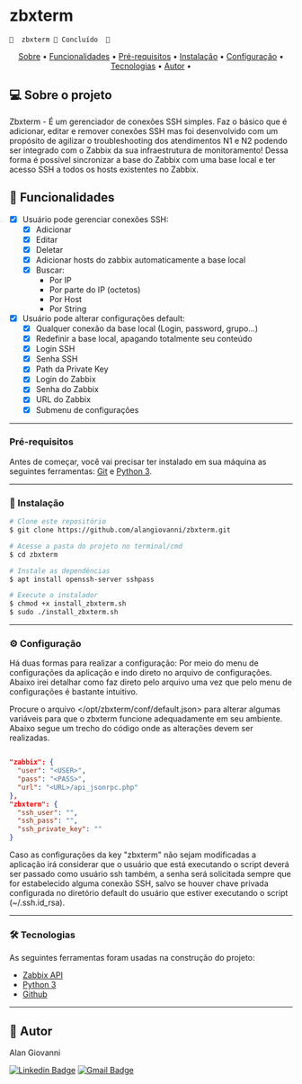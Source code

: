 # zbxterm
	🚧  zbxterm 🚀 Concluído  🚧
<p align="center">
 <a href="#-sobre-o-projeto">Sobre</a> •
 <a href="#-funcionalidades">Funcionalidades</a> •
 <a href="#pr%C3%A9-requisitos">Pré-requisitos</a> •
 <a href="#-instala%C3%A7%C3%A3o">Instalação</a> •
 <a href="#%EF%B8%8F-configura%C3%A7%C3%A3o">Configuração</a> •
 <a href="#-tecnologias">Tecnologias</a> •
 <a href="#-autor">Autor</a> •
</p>

## 💻 Sobre o projeto

Zbxterm - É um gerenciador de conexões SSH simples. Faz o básico que é adicionar, editar e remover conexões SSH mas foi desenvolvido com um propósito de agilizar o troubleshooting dos atendimentos N1 e N2 podendo ser integrado com o Zabbix da sua infraestrutura de monitoramento! Dessa forma é possível sincronizar a base do Zabbix com uma base local e ter acesso SSH a todos os hosts existentes no Zabbix.

## 💪 Funcionalidades

- [x] Usuário pode gerenciar conexões SSH:
  - [x] Adicionar
  - [x] Editar
  - [x] Deletar
  - [x] Adicionar hosts do zabbix automaticamente a base local
  - [x] Buscar:
    - Por IP
    - Por parte do IP (octetos)
    - Por Host
    - Por String

- [x] Usuário pode alterar configurações default:
  - [x] Qualquer conexão da base local (Login, password, grupo...)
  - [x] Redefinir a base local, apagando totalmente seu conteúdo
  - [x] Login SSH
  - [x] Senha SSH
  - [x] Path da Private Key
  - [x] Login do Zabbix
  - [x] Senha do Zabbix
  - [x] URL do Zabbix
  - [x] Submenu de configurações

---

### Pré-requisitos

Antes de começar, você vai precisar ter instalado em sua máquina as seguintes ferramentas:
[Git](https://git-scm.com) e [Python 3](https://www.python.org).

---

### 🎲 Instalação

```bash
# Clone este repositório
$ git clone https://github.com/alangiovanni/zbxterm.git

# Acesse a pasta do projeto no terminal/cmd
$ cd zbxterm

# Instale as dependências
$ apt install openssh-server sshpass

# Execute o instalador
$ chmod +x install_zbxterm.sh
$ sudo ./install_zbxterm.sh

```

---

### ⚙️ Configuração
Há duas formas para realizar a configuração: Por meio do menu de configurações da aplicação e indo direto no arquivo de configurações.
Abaixo irei detalhar como faz direto pelo arquivo uma vez que pelo menu de configurações é bastante intuitivo.

Procure o arquivo </opt/zbxterm/conf/default.json> para alterar algumas variáveis para que o zbxterm funcione adequadamente em seu ambiente. Abaixo segue um trecho do código onde as alterações devem ser realizadas.

```json

"zabbix": {
  "user": "<USER>",
  "pass": "<PASS>",
  "url": "<URL>/api_jsonrpc.php"
},
"zbxterm": {
  "ssh_user": "",
  "ssh_pass": "",
  "ssh_private_key": ""
}

```

Caso as configurações da key "zbxterm" não sejam modificadas a aplicação irá considerar que o usuário que está executando o script deverá ser passado como usuário ssh também, a senha será solicitada sempre que for estabelecido alguma conexão SSH, salvo se houver chave privada configurada no diretório default do usuário que estiver executando o script (~/.ssh.id_rsa).

---

### 🛠 Tecnologias

As seguintes ferramentas foram usadas na construção do projeto:

- [Zabbix API](https://www.zabbix.com/documentation/current/en/manual/api)
- [Python 3](https://www.python.org)
- [Github](https://github.com)

---

## 🦸 Autor

Alan Giovanni

[![Linkedin Badge](https://img.shields.io/badge/-Alan_Giovanni-blue?style=flat-square&logo=Linkedin&logoColor=white&link=https://www.linkedin.com/in/alan-giovanni-53aaa9ab/)](https://www.linkedin.com/in/alan-giovanni-53aaa9ab/) 
[![Gmail Badge](https://img.shields.io/badge/-agmtargino@gmail.com-c14438?style=flat-square&logo=Gmail&logoColor=white&link=mailto:agmtargino@gmail.com)](mailto:agmtargino@gmail.com)